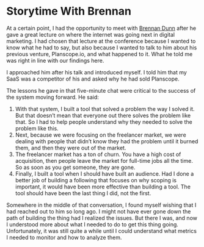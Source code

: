 # Storytime With Brennan

At a certain point, I had the opportunity to meet with [Brennan Dunn](https://doubleyourfreelancing.com/) after he gave a great lecture on where the internet was going next in digital marketing. I had chosen that lecture at the conference because I wanted to know what he had to say, but also because I wanted to talk to him about his previous venture, Planscope.io, and what happened to it. What he told me was right in line with our findings here.

I approached him after his talk and introduced myself. I told him that my SaaS was a competitor of his and asked why he had sold Planscope.

The lessons he gave in that five-minute chat were critical to the success of the system moving forward. He said:

1. With that system, I built a tool that solved a problem the way I solved it. But that doesn’t mean that everyone out there solves the problem like that. So I had to help people understand why they needed to solve the problem like this.
2. Next, because we were focusing on the freelancer market, we were dealing with people that didn’t know they had the problem until it burned them, and then they were out of the market.
3. The freelancer market has a ton of churn. You have a high cost of acquisition, then people leave the market for full-time jobs all the time. So as soon as you get someone, they are gone.
4. Finally, I built a tool when I should have built an audience. Had I done a better job of building a following that focuses on why scoping is important, it would have been more effective than building a tool. The tool should have been the last thing I did, not the first.

Somewhere in the middle of that conversation, I found myself wishing that I had reached out to him so long ago. I might not have ever gone down the path of building the thing had I realized the issues. But there I was, and now I understood more about what I needed to do to get this thing going. Unfortunately, it was still quite a while until I could understand what metrics I needed to monitor and how to analyze them.

